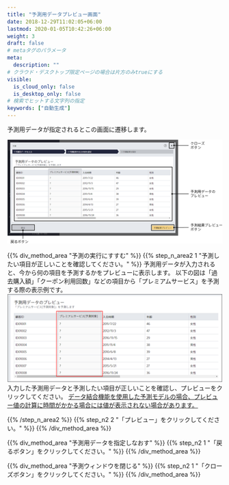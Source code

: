 ```yaml
---
title: "予測用データプレビュー画面"
date: 2018-12-29T11:02:05+06:00
lastmod: 2020-01-05T10:42:26+06:00
weight: 3
draft: false
# metaタグのパラメータ
meta:
  description: ""
# クラウド・デスクトップ限定ページの場合は片方のみtrueにする
visible:
  is_cloud_only: false
  is_desktop_only: false
# 検索でヒットする文字列の指定
keywords: ["自動生成"]
---
```


予測用データが指定されるとこの画面に遷移します。

![](../../img/t_slide30.png)

{{% div_method_area "予測の実行にすすむ" %}}
{{% step_n_area2 1 "予測したい項目が正しいことを確認してください。" %}}
予測用データが入力されると、今から何の項目を予測するかをプレビューに表示します。
以下の図は「過去購入額」「クーポン利用回数」などの項目から「プレミアムサービス」を予測する際の表示例です。
![](../../img/t_slide43.png)
入力した予測用データと予測したい項目が正しいことを確認し、プレビューをクリックしてください。
<u>データ結合機能を使用した予測モデルの場合、プレビュー値の計算に時間がかかる場合には値が表示されない場合があります。</u>

{{% /step_n_area2 %}}
{{% step_n2 2 "「プレビュー」をクリックしてください。" %}}
{{% /div_method_area %}}

{{% div_method_area "予測用データを指定しなおす" %}}
{{% step_n2 1 "「戻るボタン」をクリックしてください。" %}}
{{% /div_method_area %}}

{{% div_method_area "予測ウィンドウを閉じる" %}}
{{% step_n2 1 "「クローズボタン」をクリックしてください。" %}}
{{% /div_method_area %}}
